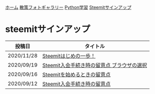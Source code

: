 [ホーム](./) [散策フォトギャラリー](./photogarally.html) [Python学習](./python.html) [Steemitサインアップ](./steemit.html)

# steemitサインアップ

|投稿日|タイトル|
|--|---|
|2020/11/28|[Steemitはじめの一歩！](https://steemit.com/japanese/@yasu/7fuxcn-steemit)|
|2020/09/19|[Steemit入会手続き時の留意点  ブラウザの選択](https://steemit.com/hive-101145/@yasu/4e8vth-steemit)|
|2020/09/16|[Steemitを始めるときの留意点](https://steemit.com/hive-101145/@yasu/6bbbkx-steemit)|
|2020/09/12|[Steemit入会手続き時の留意点](https://steemit.com/hive-101145/@yasu/4d2m7b-steemit)|

